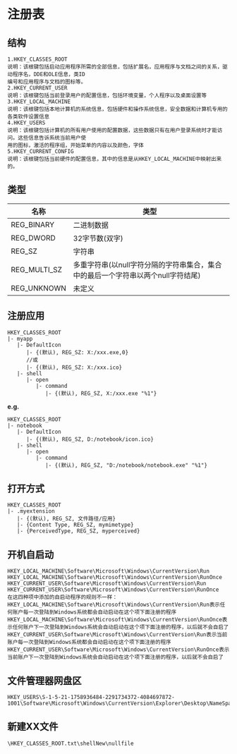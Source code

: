 # 注册表

## 结构

```text
1.HKEY_CLASSES_ROOT
说明：该根键包括启动应用程序所需的全部信息，包括扩展名，应用程序与文档之间的关系，驱动程序名，DDE和OLE信息，类ID
编号和应用程序与文档的图标等。
2.HKEY_CURRENT_USER
说明：该根键包括当前登录用户的配置信息，包括环境变量，个人程序以及桌面设置等
3.HKEY_LOCAL_MACHINE
说明：该根键包括本地计算机的系统信息，包括硬件和操作系统信息，安全数据和计算机专用的各类软件设置信息
4.HKEY_USERS
说明：该根键包括计算机的所有用户使用的配置数据，这些数据只有在用户登录系统时才能访问。这些信息告诉系统当前用户使
用的图标，激活的程序组，开始菜单的内容以及颜色，字体
5.HKEY_CURRENT_CONFIG
说明：该根键包括当前硬件的配置信息，其中的信息是从HKEY_LOCAL_MACHINE中映射出来的。

```

## 类型

| 名称           | 类型                                            |
|--------------|-----------------------------------------------|
| REG_BINARY   | 二进制数据                                         |
| REG_DWORD    | 32字节数(双字)                                     |
| REG_SZ       | 字符串                                           |
| REG_MULTI_SZ | 多重字符串(以null字符分隔的字符串集合，集合中的最后一个字符串以两个null字符结尾) |
| REG_UNKNOWN  | 未定义                                           |

## 注册应用

```text
HKEY_CLASSES_ROOT
|- myapp
   |- DefaultIcon
      |- {(默认), REG_SZ: X:/xxx.exe,0}
      //或
      |- {(默认), REG_SZ: X:/xxx.ico}
   |- shell
      |- open
         |- command
            |- {(默认), REG_SZ, X:/xxx.exe "%1"}
```

**e.g.**

```text
HKEY_CLASSES_ROOT
|- notebook
   |- DefaultIcon
      |- {(默认), REG_SZ, D:/notebook/icon.ico}
   |- shell
      |- open
         |- command
            |- {(默认), REG_SZ, "D:/notebook/notebook.exe" "%1"}
```

## 打开方式

```text
HKEY_CLASSES_ROOT
|- .myextension
   |- {(默认), REG_SZ, 文件路径/应用}
   |- {Content Type, REG_SZ, mymimetype}
   |- {PerceivedType, REG_SZ, myperceived}
```

## 开机自启动

```text
HKEY_LOCAL_MACHINE\Software\Microsoft\Windows\CurrentVersion\Run
HKEY_LOCAL_MACHINE\Software\Microsoft\Windows\CurrentVersion\RunOnce
HKEY_CURRENT_USER\Software\Microsoft\Windows\CurrentVersion\Run
HKEY_CURRENT_USER\Software\Microsoft\Windows\CurrentVersion\RunOnce
在这四种项中添加的自启动程序的规则不一样：
HKEY_LOCAL_MACHINE\Software\Microsoft\Windows\CurrentVersion\Run表示任何账户每一次登陆到Windows系统都会自动启动在这个项下面注册的程序
HKEY_LOCAL_MACHINE\Software\Microsoft\Windows\CurrentVersion\RunOnce表示任何账户下一次登陆到Windows系统会自动启动在这个项下面注册的程序，以后就不会自启了
HKEY_CURRENT_USER\Software\Microsoft\Windows\CurrentVersion\Run表示当前账户每一次登陆到Windows系统都会自动启动在这个项下面注册的程序
HKEY_CURRENT_USER\Software\Microsoft\Windows\CurrentVersion\RunOnce表示当前账户下一次登陆到Windows系统会自动启动在这个项下面注册的程序，以后就不会自启了

```

## 文件管理器网盘区

```text
HKEY_USERS\S-1-5-21-1758936484-2291734372-4084697872-1001\Software\Microsoft\Windows\CurrentVersion\Explorer\Desktop\NameSpace
```

## 新建XX文件

```text
\HKEY_CLASSES_ROOT.txt\shellNew\nullfile
```

